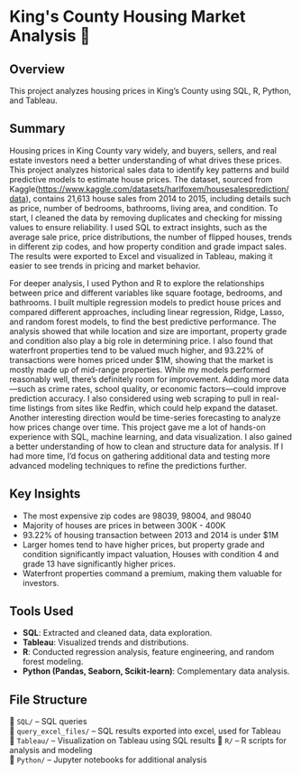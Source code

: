 # King's County Housing Market Analysis 🏡

## Overview
This project analyzes housing prices in King’s County using SQL, R, Python, and Tableau. 

## Summary
Housing prices in King County vary widely, and buyers, sellers, and real estate investors need a better understanding of what drives these prices. This project analyzes historical sales data to identify key patterns and build predictive models to estimate house prices. The dataset, sourced from Kaggle(https://www.kaggle.com/datasets/harlfoxem/housesalesprediction/data), contains 21,613 house sales from 2014 to 2015, including details such as price, number of bedrooms, bathrooms, living area, and condition. To start, I cleaned the data by removing duplicates and checking for missing values to ensure reliability. I used SQL to extract insights, such as the average sale price, price distributions, the number of flipped houses, trends in different zip codes, and how property condition and grade impact sales. The results were exported to Excel and visualized in Tableau, making it easier to see trends in pricing and market behavior.

For deeper analysis, I used Python and R to explore the relationships between price and different variables like square footage, bedrooms, and bathrooms. I built multiple regression models to predict house prices and compared different approaches, including linear regression, Ridge, Lasso, and random forest models, to find the best predictive performance. The analysis showed that while location and size are important, property grade and condition also play a big role in determining price. I also found that waterfront properties tend to be valued much higher, and 93.22% of transactions were homes priced under $1M, showing that the market is mostly made up of mid-range properties.
While my models performed reasonably well, there’s definitely room for improvement. Adding more data—such as crime rates, school quality, or economic factors—could improve prediction accuracy. I also considered using web scraping to pull in real-time listings from sites like Redfin, which could help expand the dataset. Another interesting direction would be time-series forecasting to analyze how prices change over time.
This project gave me a lot of hands-on experience with SQL, machine learning, and data visualization. I also gained a better understanding of how to clean and structure data for analysis. If I had more time, I’d focus on gathering additional data and testing more advanced modeling techniques to refine the predictions further.

## Key Insights
- The most expensive zip codes are 98039, 98004, and 98040
- Majority of houses are prices in between 300K - 400K
- 93.22% of housing transaction between 2013 and 2014 is under $1M
- Larger homes tend to have higher prices, but property grade and condition significantly impact valuation, Houses with condition 4 and grade 13 have significantly higher prices.
- Waterfront properties command a premium, making them valuable for investors.

## Tools Used
- **SQL**: Extracted and cleaned data, data exploration.
- **Tableau**: Visualized trends and distributions.
- **R**: Conducted regression analysis, feature engineering, and random forest modeling.
- **Python (Pandas, Seaborn, Scikit-learn)**: Complementary data analysis.

## File Structure
📂 `SQL/` – SQL queries  
📂 `query_excel_files/` – SQL results exported into excel, used for Tableau   
📂 `Tableau/` – Visualization on Tableau using SQL results
📂 `R/` – R scripts for analysis and modeling  
📂 `Python/` – Jupyter notebooks for additional analysis   

